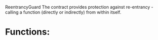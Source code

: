 ReentrancyGuard
The contract provides protection against re-entrancy - calling a function (directly or
indirectly) from within itself.

# Functions:



